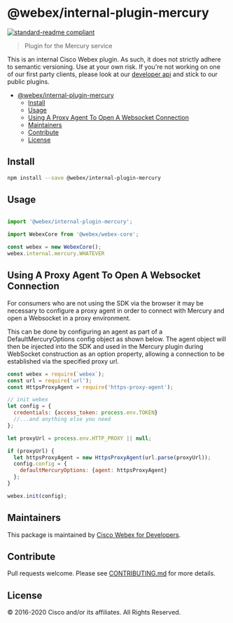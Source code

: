 # @webex/internal-plugin-mercury

[![standard-readme compliant](https://img.shields.io/badge/readme%20style-standard-brightgreen.svg?style=flat-square)](https://github.com/RichardLitt/standard-readme)

> Plugin for the Mercury service

This is an internal Cisco Webex plugin. As such, it does not strictly adhere to semantic versioning. Use at your own risk. If you're not working on one of our first party clients, please look at our [developer api](https://developer.webex.com/getting-started.html) and stick to our public plugins.

- [@webex/internal-plugin-mercury](#webexinternal-plugin-mercury)
  - [Install](#install)
  - [Usage](#usage)
  - [Using A Proxy Agent To Open A Websocket Connection](#using-a-proxy-agent-to-open-a-websocket-connection)
  - [Maintainers](#maintainers)
  - [Contribute](#contribute)
  - [License](#license)

## Install

```bash
npm install --save @webex/internal-plugin-mercury
```

## Usage

```js

import '@webex/internal-plugin-mercury';

import WebexCore from '@webex/webex-core';

const webex = new WebexCore();
webex.internal.mercury.WHATEVER

```

## Using A Proxy Agent To Open A Websocket Connection

For consumers who are not using the SDK via the browser it may be necessary to configure a proxy agent in order to connect with Mercury and open a Websocket in a proxy environment.

This can be done by configuring an agent as part of a DefaultMercuryOptions config object as shown below. The agent object will then be injected into the SDK and used in the Mercury plugin during WebSocket construction as an option property, allowing a connection to be established via the specified proxy url.

```js
const webex = require(`webex`);
const url = require('url');
const HttpsProxyAgent = require('https-proxy-agent');

// init webex
let config = {
  credentials: {access_token: process.env.TOKEN}
  //...and anything else you need
};

let proxyUrl = process.env.HTTP_PROXY || null;

if (proxyUrl) {
  let httpsProxyAgent = new HttpsProxyAgent(url.parse(proxyUrl));
  config.config = {
    defaultMercuryOptions: {agent: httpsProxyAgent}
  };
}

webex.init(config);
```

## Maintainers

This package is maintained by [Cisco Webex for Developers](https://developer.webex.com/).

## Contribute

Pull requests welcome. Please see [CONTRIBUTING.md](https://github.com/webex/webex-js-sdk/blob/master/CONTRIBUTING.md) for more details.

## License

© 2016-2020 Cisco and/or its affiliates. All Rights Reserved.
